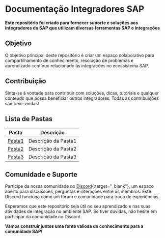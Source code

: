 # Documentação Integradores SAP

**Este repositório foi criado para fornecer suporte e soluções aos integradores do SAP que utilizam diversas ferramentas SAP e integrações**

## Objetivo

O objetivo principal deste repositório é criar um espaço colaborativo para compartilhamento de conhecimento, resolução de problemas e aprendizado contínuo relacionado às integrações no ecossistema SAP.

## Contribuição

Sinta-se à vontade para contribuir com soluções, dicas, tutoriais e qualquer conteúdo que possa beneficiar outros integradores. Todas as contribuições são bem-vindas!

## Lista de Pastas

| Pasta                           | Descrição                                |
|---------------------------------|------------------------------------------|
| [Pasta1](./Pasta1)               | Descrição da Pasta1                      |
| [Pasta2](./Pasta2)               | Descrição da Pasta2                      |
| [Pasta3](./Pasta3)               | Descrição da Pasta3                      |

## Comunidade e Suporte

Participe da nossa comunidade no [Discord](https://discord.gg/c3bkMNE7ym){:target="_blank"}, um espaço aberto para discussões, perguntas e interações entre os membros. Este Discord funciona como um fórum e comunidade para troca de experiências.

Esperamos que este repositório seja útil no seu aprendizado e nas suas atividades de integração no ambiente SAP. Se tiver dúvidas, não hesite em participar da comunidade no Discord.

**Vamos construir juntos uma fonte valiosa de conhecimento para a comunidade SAP!**
